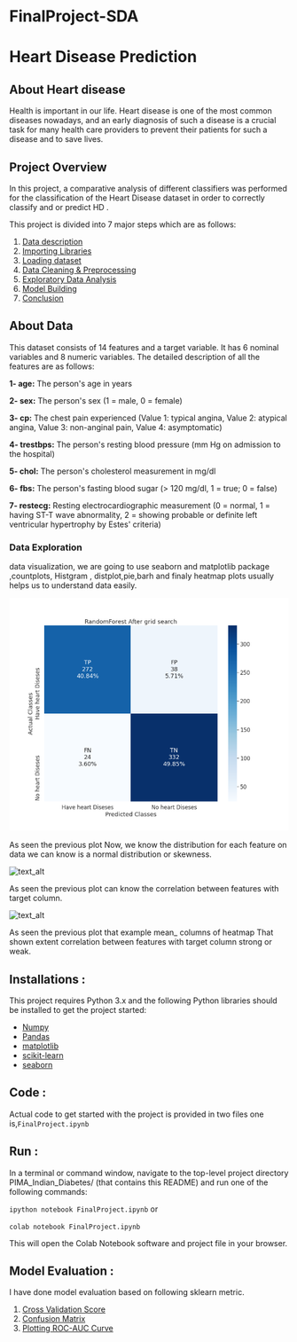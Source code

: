 # FinalProject-SDA
# Heart Disease Prediction 

## About Heart disease
Health is important in our life. Heart disease is one of the most common diseases nowadays, and an early diagnosis of such a disease is a crucial task for many health care providers to prevent their patients for such a disease and to save lives. 
## Project Overview

In this project, a comparative analysis of different classifiers was performed for the classification of the Heart Disease dataset in order to correctly classify and or predict HD .

This project is divided into 7 major steps which are as follows:

1. [Data description](#data-desc)
2. [Importing Libraries ](#imp-lib)
3. [Loading dataset](#data-load)
4. [Data Cleaning & Preprocessing](#data-prep)
5. [Exploratory Data Analysis](#data-eda)
6. [Model Building](#data-model)
7. [Conclusion](#data-conc)


## About Data 

This dataset consists of 14 features and a target variable. It has 6 nominal variables and 8 numeric variables. The detailed description of all the features are as follows:

**1- age:** The person's age in years<br>

**2- sex:** The person's sex (1 = male, 0 = female)<br>

**3- cp:** The chest pain experienced (Value 1: typical angina, Value 2: atypical angina, Value 3: non-anginal pain, Value 4: asymptomatic)<br>

**4- trestbps:** The person's resting blood pressure (mm Hg on admission to the hospital)<br>

**5- chol:** The person's cholesterol measurement in mg/dl<br>

**6- fbs:** The person's fasting blood sugar (> 120 mg/dl, 1 = true; 0 = false)<br>

**7- restecg:** Resting electrocardiographic measurement (0 = normal, 1 = having ST-T wave abnormality, 2 = showing probable or definite left ventricular hypertrophy by Estes' criteria)<br>

### Data Exploration

data visualization, we are going to use seaborn and matplotlib package ,countplots, Histgram , distplot,pie,barh and finaly heatmap plots usually helps us to understand data easily.

![image](https://github.com/AfrahAlharbi/pic/blob/main/Confusie_after_grid.png)

As seen the previous plot Now, we know the distribution for each feature on data we can know is a normal distribution or skewness.

![text_alt](Image/correlation_between_columns.png)

As seen the previous plot can know the correlation between features with target column.



![text_alt](Image/e1_strong_correlation_between_columns.png)

As seen the previous plot that example mean_ columns of heatmap That shown extent correlation between features with target column strong or weak.

## Installations :
This project requires Python 3.x and the following Python libraries should be installed to get the project started:
- [Numpy](http://www.numpy.org/)
- [Pandas](http://pandas.pydata.org/)
- [matplotlib](https://matplotlib.org/)
- [scikit-learn](https://scikit-learn.org/stable/)
- [seaborn](https://seaborn.pydata.org/installing.html)




## Code :
Actual code to get started with the project is provided in two files one is,```FinalProject.ipynb```

## Run :
In a terminal or command window, navigate to the top-level project directory PIMA_Indian_Diabetes/ (that contains this README) and run one of the following commands:

```ipython notebook FinalProject.ipynb```
or

```colab notebook FinalProject.ipynb```

This will open the Colab Notebook software and project file in your browser.

## Model Evaluation :
I have done model evaluation based on following sklearn metric.
1. [Cross Validation Score](https://scikit-learn.org/stable/modules/generated/sklearn.model_selection.cross_val_score.html)
2. [Confusion Matrix](https://scikit-learn.org/stable/modules/generated/sklearn.metrics.confusion_matrix.html)
3. [Plotting ROC-AUC Curve](https://en.wikipedia.org/wiki/Receiver_operating_characteristic)

